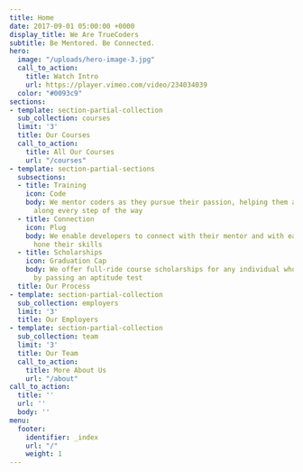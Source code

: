 ```yaml
---
title: Home
date: 2017-09-01 05:00:00 +0000
display_title: We Are TrueCoders
subtitle: Be Mentored. Be Connected.
hero:
  image: "/uploads/hero-image-3.jpg"
  call_to_action:
    title: Watch Intro
    url: https://player.vimeo.com/video/234034039
  color: "#0093c9"
sections:
- template: section-partial-collection
  sub_collection: courses
  limit: '3'
  title: Our Courses
  call_to_action:
    title: All Our Courses
    url: "/courses"
- template: section-partial-sections
  subsections:
  - title: Training
    icon: Code
    body: We mentor coders as they pursue their passion, helping them achieve success
      along every step of the way
  - title: Connection
    icon: Plug
    body: We enable developers to connect with their mentor and with each other to
      hone their skills
  - title: Scholarships
    icon: Graduation Cap
    body: We offer full-ride course scholarships for any individual who qualifies
      by passing an aptitude test
  title: Our Process
- template: section-partial-collection
  sub_collection: employers
  limit: '3'
  title: Our Employers
- template: section-partial-collection
  sub_collection: team
  limit: '3'
  title: Our Team
  call_to_action:
    title: More About Us
    url: "/about"
call_to_action:
  title: ''
  url: ''
  body: ''
menu:
  footer:
    identifier: _index
    url: "/"
    weight: 1
---
```


